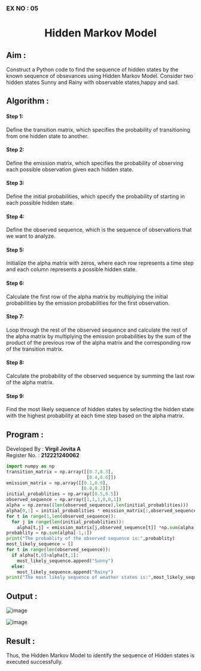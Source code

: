 ### EX NO : 05
# <p align="center">Hidden Markov Model</p>

## Aim :
Construct a Python code to find the sequence of hidden states by the known sequence of obsevances using Hidden Markov Model. Consider two hidden states Sunny and Rainy with observable states,happy and sad. 
## Algorithm :
#### Step 1:
Define the transition matrix, which specifies the probability of transitioning from one hidden state to another.</br>
#### Step 2:
Define the emission matrix, which specifies the probability of observing each possible observation given each hidden state.</br>
#### Step 3:
Define the initial probabilities, which specify the probability of starting in each possible hidden state.</br>
#### Step 4:
Define the observed sequence, which is the sequence of observations that we want to analyze.</br>
#### Step 5:
Initialize the alpha matrix with zeros, where each row represents a time step and each column represents a possible hidden state.</br>
#### Step 6:
Calculate the first row of the alpha matrix by multiplying the initial probabilities by the emission probabilities for the first observation.</br>
#### Step 7:
Loop through the rest of the observed sequence and calculate the rest of the alpha matrix by multiplying the emission probabilities by the sum of the product of the previous row of the alpha matrix and the corresponding row of the transition matrix.</br>
#### Step 8:
Calculate the probability of the observed sequence by summing the last row of the alpha matrix.</br>
#### Step 9:
Find the most likely sequence of hidden states by selecting the hidden state with the highest probability at each time step based on the alpha matrix.</br>

##  Program :
Developed By : **Virgil Jovita A**
</br>
Register No. : **212221240062**
```python
import numpy as np
transition_matrix = np.array([[0.7,0.3],
                              [0.4,0.6]])
emission_matrix = np.array([[0.1,0.9],
                            [0.8,0.2]])
initial_probablities = np.array([0.5,0.5])
observed_sequence = np.array([1,1,1,0,0,1])
alpha = np.zeros((len(observed_sequence),len(initial_probablities)))
alpha[0,:] = initial_probablities * emission_matrix[:,observed_sequence[0]]
for t in range(1,len(observed_sequence)):
  for j in range(len(initial_probablities)):
    alpha[t,j] = emission_matrix[j,observed_sequence[t]] *np.sum(alpha[t-1,:] * transition_matrix[:,j])
probablity = np.sum(alpha[-1,:])
print("The probablity of the observed sequence is:",probablity)
most_likely_sequence = []
for t in range(len(observed_sequence)):
  if alpha[t,0]>alpha[t,1]:
    most_likely_sequence.append("Sunny")
  else:
    most_likely_sequence.append("Rainy")
print("The most likely sequence of weather states is:",most_likely_sequence)

```

## Output :

![image](https://user-images.githubusercontent.com/74660507/230551844-f590235c-afeb-4fac-8ca0-b1d9fb623dd5.png)

![image](https://user-images.githubusercontent.com/74660507/230551888-d64be5bf-d808-4551-ad2d-635d503388f2.png)

## Result :

Thus, the Hidden Markov Model to identify the sequence of Hidden states  is executed successfully.
